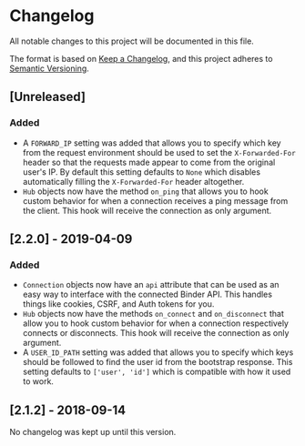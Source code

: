 # Changelog
All notable changes to this project will be documented in this file.

The format is based on [Keep a Changelog](https://keepachangelog.com/en/1.0.0/),
and this project adheres to [Semantic Versioning](https://semver.org/spec/v2.0.0.html).

## [Unreleased]
### Added
- A `FORWARD_IP` setting was added that allows you to specify which key from
the request environment should be used to set the `X-Forwarded-For` header so
that the requests made appear to come from the original user's IP. By default
this setting defaults to `None` which disables automatically filling the
`X-Forwarded-For` header altogether.
- `Hub` objects now have the method `on_ping` that allows you to hook custom
behavior for when a connection receives a ping message from the client. This
hook will receive the connection as only argument.

## [2.2.0] - 2019-04-09
### Added
- `Connection` objects now have an `api` attribute that can be used as an
easy way to interface with the connected Binder API. This handles things like
cookies, CSRF, and Auth tokens for you.
- `Hub` objects now have the methods `on_connect` and `on_disconnect` that
allow you to hook custom behavior for when a connection respectively connects
or disconnects. This hook will receive the connection as only argument.
- A `USER_ID_PATH` setting was added that allows you to specify which keys
should be followed to find the user id from the bootstrap response. This
setting defaults to `['user', 'id']` which is compatible with how it used to
work.

## [2.1.2] - 2018-09-14
No changelog was kept up until this version.
